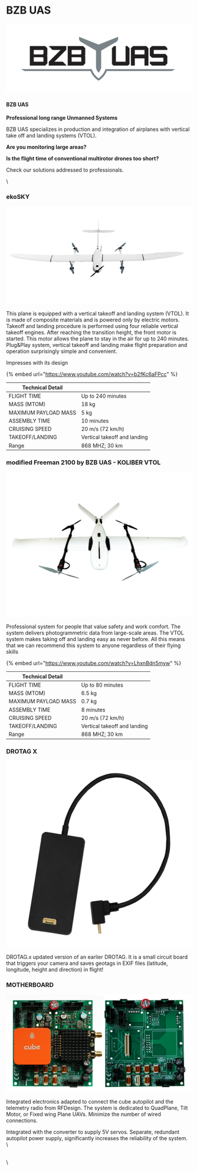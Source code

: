 # BZB UAS

![](../../.gitbook/assets/bzb-uas-logo.png)

#### **BZB UAS**

**Professional long range Unmanned Systems**

BZB UAS specializes in production and integration of airplanes with vertical take off and landing systems (VTOL).

**Are you monitoring large areas?**&#x20;

**Is the flight time of conventional multirotor drones too short?**

Check our solutions addressed to professionals.

\


### **ekoSKY**

![](../../.gitbook/assets/ekosky.png)

This plane is equipped with a vertical takeoff and landing system (VTOL). It is made of composite materials and is powered only by electric motors. Takeoff and landing procedure is performed using four reliable vertical takeoff engines. After reaching the transition height, the front motor is started. This motor allows the plane to stay in the air for up to 240 minutes. Plug\&Play system, vertical takeoff and landing make flight preparation and operation surprisingly simple and convenient.

Impresses with its design

{% embed url="https://www.youtube.com/watch?v=b2fKc6aFPcc" %}

| Technical Detail     |                              |
| -------------------- | ---------------------------- |
| FLIGHT TIME          | Up to 240 minutes            |
| MASS (MTOM)          | 18 kg                        |
| MAXIMUM PAYLOAD MASS | 5 kg                         |
| ASSEMBLY TIME        | 10 minutes                   |
| CRUISING SPEED       | 20 m/s (72 km/h)             |
| TAKEOFF/LANDING      | Vertical takeoff and landing |
| Range                | 868 MHZ; 30 km               |

###

### **modified Freeman 2100 by BZB UAS - KOLIBER VTOL**

![](../../.gitbook/assets/freeman-2100.png)

Professional system for people that value safety and work comfort. The system delivers photogrammetric data from large-scale areas. The VTOL system makes taking off and landing easy as never before. All this means that we can recommend this system to anyone regardless of their flying skills

{% embed url="https://www.youtube.com/watch?v=LhxnBdn5myw" %}

| **Technical Detail** |                              |
| -------------------- | ---------------------------- |
| FLIGHT TIME          | Up to 80 minutes             |
| MASS (MTOM)          | 6.5 kg                       |
| MAXIMUM PAYLOAD MASS | 0.7 kg                       |
| ASSEMBLY TIME        | 8 minutes                    |
| CRUISING SPEED       | 20 m/s (72 km/h)             |
| TAKEOFF/LANDING      | Vertical takeoff and landing |
| Range                | 868 MHZ; 30 km               |

###

### **DROTAG X**

![](../../.gitbook/assets/drotag-x-.png)

DROTAG.x updated version of an earlier DROTAG. It is a small circuit board that triggers your camera and saves geotags in EXIF files (latitude, longitude, height and direction) in flight!

###

### **MOTHERBOARD** 

![](../../.gitbook/assets/carrier-board-bzb-uas..-.png)

Integrated electronics adapted to connect the cube autopilot and the telemetry radio from RFDesign. The system is dedicated to QuadPlane, Tilt Motor, or Fixed wing Plane UAVs. Minimize the number of wired connections.

Integrated with the converter to supply 5V servos. Separate, redundant autopilot power supply, significantly increases the reliability of the system.\
\


\
\
